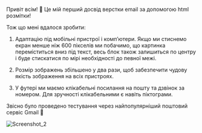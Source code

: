 Привіт всім! 👋
Це мій перший досвід верстки email за допомогою html розмітки!

Тож що мені вдалося зробити:

1. Адаптацію під мобільні пристрої і комп’ютери.
Якщо ми стиснемо екран менше ніж 600 пікселів ми побачимо, що картинка переміститься вниз під текст,
весь блок також залишиться по центру і буде стискатися по мірі необхідності до певної межі.

2. Розмір зображень збільшено у два рази, щоб забезпечити
чудову якість зображення на всіх пристроях.

3. У футері ми маємо клікабельні посилання на пошту та дзвінок за номером.
Для зручності клікабельними є навіть піктограми.

Звісно було проведено тестування через найпопулярніший поштовий сервіс Gmail 🧐


![Screenshot_2](https://github.com/user-attachments/assets/dfb65195-d9b4-4e46-b6b8-3b865f19931c)


